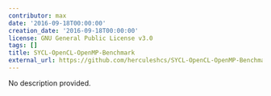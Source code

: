 ```yaml
---
contributor: max
date: '2016-09-18T00:00:00'
creation_date: '2016-09-18T00:00:00'
license: GNU General Public License v3.0
tags: []
title: SYCL-OpenCL-OpenMP-Benchmark
external_url: https://github.com/herculeshcs/SYCL-OpenCL-OpenMP-Benchmark
---
```


No description provided.
